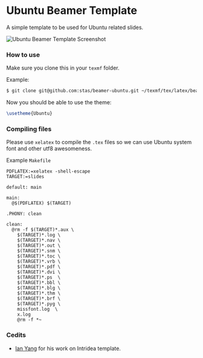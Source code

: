 Ubuntu Beamer Template
======================

A simple template to be used for Ubuntu related slides.

![Ubuntu Beamer Template Screenshot](http://i.imgur.com/CoTi5.png)

### How to use

Make sure you clone this in your `texmf` folder.

Example:

```bash
$ git clone git@github.com:stas/beamer-ubuntu.git ~/texmf/tex/latex/beamer/themes/theme/Ubuntu
```

Now you should be able to use the theme:

```tex
\usetheme{Ubuntu}
```

### Compiling files

Please use `xelatex` to compile the `.tex` files so we can use Ubuntu system
font and other utf8 awesomeness.

Example `Makefile`

```make
PDFLATEX:=xelatex -shell-escape
TARGET:=slides

default: main

main:
  @$(PDFLATEX) $(TARGET)

.PHONY: clean

clean:
  @rm -f $(TARGET)*.aux \
    $(TARGET)*.log \
    $(TARGET)*.nav \
    $(TARGET)*.out \
    $(TARGET)*.snm \
    $(TARGET)*.toc \
    $(TARGET)*.vrb \
    $(TARGET)*.pdf \
    $(TARGET)*.dvi \
    $(TARGET)*.ps  \
    $(TARGET)*.bbl \
    $(TARGET)*.blg \
    $(TARGET)*.thm \
    $(TARGET)*.brf \
    $(TARGET)*.pyg \
    missfont.log  \
    x.log
    @rm -f *~
```

### Cedits

* [Ian Yang](https://github.com/doitian) for his work on Intridea template.

